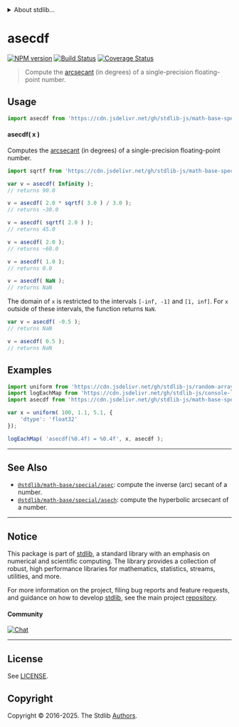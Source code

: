 <!--

@license Apache-2.0

Copyright (c) 2024 The Stdlib Authors.

Licensed under the Apache License, Version 2.0 (the "License");
you may not use this file except in compliance with the License.
You may obtain a copy of the License at

   http://www.apache.org/licenses/LICENSE-2.0

Unless required by applicable law or agreed to in writing, software
distributed under the License is distributed on an "AS IS" BASIS,
WITHOUT WARRANTIES OR CONDITIONS OF ANY KIND, either express or implied.
See the License for the specific language governing permissions and
limitations under the License.

-->


<details>
  <summary>
    About stdlib...
  </summary>
  <p>We believe in a future in which the web is a preferred environment for numerical computation. To help realize this future, we've built stdlib. stdlib is a standard library, with an emphasis on numerical and scientific computation, written in JavaScript (and C) for execution in browsers and in Node.js.</p>
  <p>The library is fully decomposable, being architected in such a way that you can swap out and mix and match APIs and functionality to cater to your exact preferences and use cases.</p>
  <p>When you use stdlib, you can be absolutely certain that you are using the most thorough, rigorous, well-written, studied, documented, tested, measured, and high-quality code out there.</p>
  <p>To join us in bringing numerical computing to the web, get started by checking us out on <a href="https://github.com/stdlib-js/stdlib">GitHub</a>, and please consider <a href="https://opencollective.com/stdlib">financially supporting stdlib</a>. We greatly appreciate your continued support!</p>
</details>

# asecdf

[![NPM version][npm-image]][npm-url] [![Build Status][test-image]][test-url] [![Coverage Status][coverage-image]][coverage-url] <!-- [![dependencies][dependencies-image]][dependencies-url] -->

> Compute the [arcsecant][arcsecant] (in degrees) of a single-precision floating-point number.



<section class="usage">

## Usage

```javascript
import asecdf from 'https://cdn.jsdelivr.net/gh/stdlib-js/math-base-special-asecdf@deno/mod.js';
```

#### asecdf( x )

Computes the [arcsecant][arcsecant] (in degrees) of a single-precision floating-point number.

```javascript
import sqrtf from 'https://cdn.jsdelivr.net/gh/stdlib-js/math-base-special-sqrtf@deno/mod.js';

var v = asecdf( Infinity );
// returns 90.0

v = asecdf( 2.0 * sqrtf( 3.0 ) / 3.0 );
// returns ~30.0

v = asecdf( sqrtf( 2.0 ) );
// returns 45.0

v = asecdf( 2.0 );
// returns ~60.0

v = asecdf( 1.0 );
// returns 0.0

v = asecdf( NaN );
// returns NaN
```

The domain of `x` is restricted to the intervals `[-inf, -1]` and `[1, inf]`. For `x` outside of these intervals, the function returns `NaN`.

```javascript
var v = asecdf( -0.5 );
// returns NaN

v = asecdf( 0.5 );
// returns NaN
```

</section>

<!-- /.usage -->

<section class="examples">

## Examples

<!-- eslint no-undef: "error" -->

```javascript
import uniform from 'https://cdn.jsdelivr.net/gh/stdlib-js/random-array-uniform@deno/mod.js';
import logEachMap from 'https://cdn.jsdelivr.net/gh/stdlib-js/console-log-each-map@deno/mod.js';
import asecdf from 'https://cdn.jsdelivr.net/gh/stdlib-js/math-base-special-asecdf@deno/mod.js';

var x = uniform( 100, 1.1, 5.1, {
    'dtype': 'float32'
});

logEachMap( 'asecdf(%0.4f) = %0.4f', x, asecdf );
```

</section>

<!-- /.examples -->

<!-- C interface documentation. -->



<!-- Section for related `stdlib` packages. Do not manually edit this section, as it is automatically populated. -->

<section class="related">

* * *

## See Also

-   <span class="package-name">[`@stdlib/math-base/special/asec`][@stdlib/math/base/special/asec]</span><span class="delimiter">: </span><span class="description">compute the inverse (arc) secant of a number.</span>
-   <span class="package-name">[`@stdlib/math-base/special/asech`][@stdlib/math/base/special/asech]</span><span class="delimiter">: </span><span class="description">compute the hyperbolic arcsecant of a number.</span>

</section>

<!-- /.related -->

<!-- Section for all links. Make sure to keep an empty line after the `section` element and another before the `/section` close. -->


<section class="main-repo" >

* * *

## Notice

This package is part of [stdlib][stdlib], a standard library with an emphasis on numerical and scientific computing. The library provides a collection of robust, high performance libraries for mathematics, statistics, streams, utilities, and more.

For more information on the project, filing bug reports and feature requests, and guidance on how to develop [stdlib][stdlib], see the main project [repository][stdlib].

#### Community

[![Chat][chat-image]][chat-url]

---

## License

See [LICENSE][stdlib-license].


## Copyright

Copyright &copy; 2016-2025. The Stdlib [Authors][stdlib-authors].

</section>

<!-- /.stdlib -->

<!-- Section for all links. Make sure to keep an empty line after the `section` element and another before the `/section` close. -->

<section class="links">

[npm-image]: http://img.shields.io/npm/v/@stdlib/math-base-special-asecdf.svg
[npm-url]: https://npmjs.org/package/@stdlib/math-base-special-asecdf

[test-image]: https://github.com/stdlib-js/math-base-special-asecdf/actions/workflows/test.yml/badge.svg?branch=main
[test-url]: https://github.com/stdlib-js/math-base-special-asecdf/actions/workflows/test.yml?query=branch:main

[coverage-image]: https://img.shields.io/codecov/c/github/stdlib-js/math-base-special-asecdf/main.svg
[coverage-url]: https://codecov.io/github/stdlib-js/math-base-special-asecdf?branch=main

<!--

[dependencies-image]: https://img.shields.io/david/stdlib-js/math-base-special-asecdf.svg
[dependencies-url]: https://david-dm.org/stdlib-js/math-base-special-asecdf/main

-->

[chat-image]: https://img.shields.io/gitter/room/stdlib-js/stdlib.svg
[chat-url]: https://app.gitter.im/#/room/#stdlib-js_stdlib:gitter.im

[stdlib]: https://github.com/stdlib-js/stdlib

[stdlib-authors]: https://github.com/stdlib-js/stdlib/graphs/contributors

[umd]: https://github.com/umdjs/umd
[es-module]: https://developer.mozilla.org/en-US/docs/Web/JavaScript/Guide/Modules

[deno-url]: https://github.com/stdlib-js/math-base-special-asecdf/tree/deno
[deno-readme]: https://github.com/stdlib-js/math-base-special-asecdf/blob/deno/README.md
[umd-url]: https://github.com/stdlib-js/math-base-special-asecdf/tree/umd
[umd-readme]: https://github.com/stdlib-js/math-base-special-asecdf/blob/umd/README.md
[esm-url]: https://github.com/stdlib-js/math-base-special-asecdf/tree/esm
[esm-readme]: https://github.com/stdlib-js/math-base-special-asecdf/blob/esm/README.md
[branches-url]: https://github.com/stdlib-js/math-base-special-asecdf/blob/main/branches.md

[stdlib-license]: https://raw.githubusercontent.com/stdlib-js/math-base-special-asecdf/main/LICENSE

[arcsecant]: https://en.wikipedia.org/wiki/Inverse_trigonometric_functions

<!-- <related-links> -->

[@stdlib/math/base/special/asec]: https://github.com/stdlib-js/math-base-special-asec/tree/deno

[@stdlib/math/base/special/asech]: https://github.com/stdlib-js/math-base-special-asech/tree/deno

<!-- </related-links> -->

</section>

<!-- /.links -->
